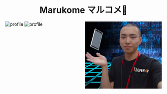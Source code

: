 <h1 align="center">Marukome マルコメ🥳</h1>

<img src="./images/profile.webp" alt="profile" hight="200" width="247" align="right">
<img src="https://github-readme-stats.vercel.app/api?username=Marukome0743&show_icons=true&theme=tokyonight" alt="profile">
<img src="https://github-readme-stats.vercel.app/api/top-langs/?username=Marukome0743&layout=compact&theme=tokyonight" alt="profile">
